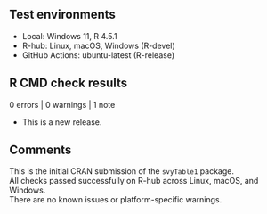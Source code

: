 ## Test environments
* Local: Windows 11, R 4.5.1
* R-hub: Linux, macOS, Windows (R-devel)
* GitHub Actions: ubuntu-latest (R-release)

## R CMD check results
0 errors | 0 warnings | 1 note

* This is a new release.

## Comments
This is the initial CRAN submission of the `svyTable1` package.  
All checks passed successfully on R-hub across Linux, macOS, and Windows.  
There are no known issues or platform-specific warnings.
